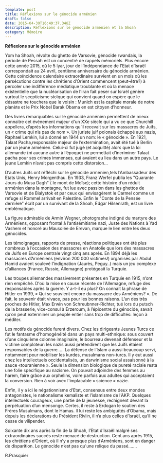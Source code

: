 ```yaml
---
template: post
title: Réflexions sur le génocide arménien
draft: false
date: 2015-04-30T16:49:37.348Z
description: Réflexions sur le génocide arménien et la Shoah
category: Mémoire
---
```

**Réflexions sur le génocide arménien**

Yom ha Shoah, révolte du ghetto de Varsovie, génocide  rwandais, la période de  Pessah est  un concentré de rappels mémoriels. Plus encore cette année 2015, où le 5 Iyar, jour de l’Indépendance de l’Etat d’Israël correspondait au 24 avril, centième anniversaire du génocide arménien. Cette coïncidence calendaire extraordinaire survient en un mois où les persécutions contre les chrétiens d’Orient commencent (peut-être?) à percoler une indifférence médiatique troublante et où  la menace existentielle que la nucléarisation de l’Iran fait peser sur Israël génère surtout le scepticisme stoïque qui convient quand on espère que le désastre ne touchera que le voisin : Munich est  la capitale morale de notre planète et le Prix Nobel Barak Obama en est  citoyen d’honneur.

Des livres remarquables sur le génocide arménien permettent  de mieux connaitre cet événement majeur d'un XXe siècle qui a vu ce que Churchill appellera, d’après les informations qu’il recevait sur les massacres de Juifs, un « crime qui n’a pas de nom ». Un juriste juif polonais échappé aux nazis, Raphael Lemkin, lui a donné en 1944 un nom:  le « génocide ». En 1921, Talaat Pacha,responsable majeur de l’extermination, avait été tué à Berlin par un jeune arménien. Celui-ci fut jugé (et acquitté) alors que la loi allemande (ni aucune autre à l’époque) ne permettait d’incriminer Talaat pacha pour ses crimes immenses, qui avaient eu lieu dans un autre pays. Le jeune Lemkin n’avait pas compris cette distorsion...

D’autres Juifs ont réfléchi sur le génocide arménien,tels l’Ambassadeur des Etats Unis, Henry Morgenthau. En 1933, Franz Werfel publia les "Quarante Jours du Musa Dagh" ( le mont de Moïse); cette histoire d’un réduit  arménien dans la montagne,  fut lue avec passion dans les ghettos de Varsovie et de Bialystok et par ceux qui envisagèrent le Carmel comme un refuge si Rommel arrivait en Palestine. Enfin le "Conte de la Pensée dernière" écrit par un  survivant de la Shoah, Edgar Hilsenrath, est un  livre emblématique.

La figure  admirable de Armin Wegner, photographe indigné du martyre des Arméniens, opposant frontal à l’antisémitisme nazi, Juste des Nations à Yad Vashem et honoré au Mausolée de Erevan, marque le lien  entre les deux génocides.

Les témoignages, rapports de presse, réactions  politiques ont été plus nombreux à l’occasion des  massacres en Anatolie que lors des  massacres de Juifs en Europe centrale vingt cinq ans après. En 1894 déjà  les massacres d’Arméniens (environ 200 000 victimes!) organisés par Abdul Hamid avaient soulevé l’indignation (Jaurès, Peguy..) mais un jeu complexe d’alliances  (France, Russie, Allemagne) protégeait la Turquie.



Les troupes allemandes  massivement présentes en Turquie en 1915, n’ont rien empêché. D'où la mise en cause  récente de  l’Allemagne, refuge des responsables après la guerre.  Y a-t-il eu plus? On connait la phrase de Hitler en 1939, « Qui se souvient encore du massacre des Arméniens? ». De fait,  le souvenir était vivace, pas pour les bonnes raisons. L’un des très proches de Hitler, Max Erwin von Schreubnner-Richter, tué lors du putsch de la brasserie, vice-consul à Erzeroum, à l’épicentre du génocide, savait qu’on peut exterminer un peuple entier sans trop de difficultés: leçon à méditer.



Les motifs du génocide  furent divers. Chez les dirigeants Jeunes Turcs ce fut le fantasme d’homogénéité dans un pays multi-ethnique: sous couvert d’une cinquième colonne imaginaire, le bourreau devenait défenseur et  la victime  comploteur: les nazis aussi prétendirent que les Juifs étaient responsables de la guerre….. La défense de l’Islam a aussi  beaucoup  servi, notamment pour mobiliser les kurdes, musulmans  non-turcs. Il y eut aussi chez les intellectuels occidentalisés, un darwinisme social  assaisonné à la sauce «touranienne ».  Seule la dimension biologique de pureté raciale resta une folie spécifique au nazisme. On pouvait adjoindre des femmes au harem, faire grâce aux orphelins, voire parfois aux adultes qui acceptaient la conversion. Rien à voir avec l'implacable « science » nazie.

Enfin, il y a ici le négationnisme d’Etat, consensus entre deux mondes antagonistes, le nationalisme kemaliste et l’islamisme de l’AKP. Quelques intellectuels courageux, une partie de la jeunesse, rechignent devant la perpétuation d’un mensonge. Certes, il reste à Erdogan le soutien des Frères Musulmans, dont le Hamas. Il lui reste les ambiguïtés d’Obama, mais depuis les déclarations du Président Rivlin, il n’a  plus celles d’Israël, qu’il ne cesse de vilipender.

Soixante dix ans après la fin de la Shoah, l’Etat d’Israël malgré ses extraordinaires succès reste menacé de destruction. Cent ans après 1915, les chrétiens d’Orient, où il n’y a presque plus d’Arméniens,  sont en danger de disparition. Le génocide n’est pas qu'une relique du passé…….

R.Prasquier
